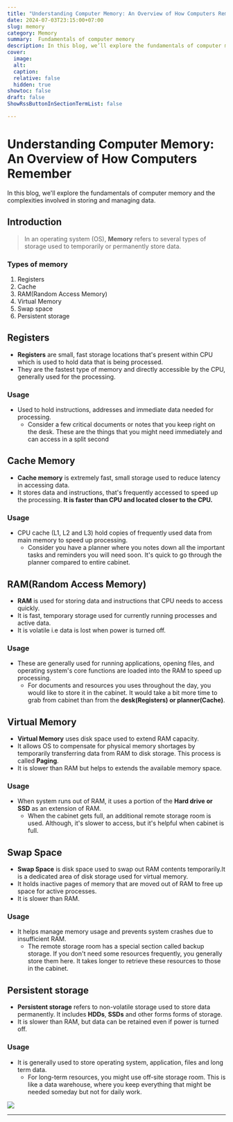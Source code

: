 ```yaml
---
title: "Understanding Computer Memory: An Overview of How Computers Remember"
date: 2024-07-03T23:15:00+07:00
slug: memory
category: Memory 
summary:  Fundamentals of computer memory
description: In this blog, we’ll explore the fundamentals of computer memory and the complexities involved in storing and managing data.
cover:
  image:
  alt: 
  caption: 
  relative: false
  hidden: true
showtoc: false
draft: false
ShowRssButtonInSectionTermList: false

---
```


# Understanding Computer Memory: An Overview of How Computers Remember

In this blog, we'll explore the fundamentals of computer memory and the complexities involved in storing and managing data.

## Introduction
> In an operating system (OS), **Memory** refers to several types of storage used to temporarily or permanently store data.

### Types of memory
1. Registers
2. Cache
3. RAM(Random Access Memory)
4. Virtual Memory
5. Swap space
6. Persistent storage

## Registers

- **Registers** are small, fast storage locations that's present within CPU which is used to hold data 
that is being processed. 
- They are the fastest type of memory and directly accessible by the CPU, generally used for the processing.

### Usage

- Used to hold instructions, addresses and immediate data needed for processing.
  - Consider a few critical documents or notes that you keep right on the desk. These are the things 
  that you might need immediately and can access in a split second

## Cache Memory

- **Cache memory** is extremely fast, small storage used to reduce latency in accessing data.
- It stores data and instructions, that's frequently accessed to speed up the processing. **It is faster than
  CPU and located closer to the CPU.**

### Usage 

- CPU cache (L1, L2 and L3) hold copies of frequently used data from main memory to speed up processing.
  - Consider you have a planner where you notes down all the important tasks and reminders you will need soon.
    It's quick to go through the planner compared to entire cabinet.

## RAM(Random Access Memory)

- **RAM** is used for storing data and instructions that CPU needs to access quickly. 
- It is fast, temporary storage used for currently running processes and active data.
- It is volatile i.e data is lost when power is turned off.

### Usage

- These are generally used for running applications, opening files, and operating system's core
  functions are loaded into the RAM to speed up processing.
  - For documents and resources you uses throughout the day, you would like to store it in the cabinet.
    It would take a bit more time to grab from cabinet than from the **desk(Registers) or planner(Cache)**.

## Virtual Memory

- **Virtual Memory** uses disk space used to extend RAM capacity. 
- It allows OS to compensate for physical memory shortages by temporarily transferring data from RAM to disk storage. 
This process is called **Paging**.
- It is slower than RAM but helps to extends the available memory space.

### Usage

- When system runs out of RAM, it uses a portion of the **Hard drive or SSD** as an extension of RAM.
  - When the cabinet gets full, an additional remote storage room is used. Although, it's slower to access,
    but it's helpful when cabinet is full.

## Swap Space

- **Swap Space** is disk space used to swap out RAM contents temporarily.It is a dedicated area of disk
  storage used for virtual memory.
- It holds inactive pages of memory that are moved out of RAM to free up space for active processes.
- It is slower than RAM.

### Usage 

- It helps manage memory usage and prevents system crashes due to insufficient RAM.
  - The remote storage room has a special section called backup storage. If you don't need some resources
    frequently, you generally store them here. It takes longer to retrieve these resources to those in the cabinet.

## Persistent storage

- **Persistent storage** refers to non-volatile storage used to store data permanently. It includes **HDDs**, **SSDs** and other forms
  forms of storage.
- It is slower than RAM, but data can be retained even if power is turned off.

### Usage

- It is generally used to store operating system, application, files and long term data. 
  - For long-term resources, you might use off-site storage room. This is like a data warehouse, where you keep everything that might be needed someday but not for daily work.

![](/images/memory.png)

---